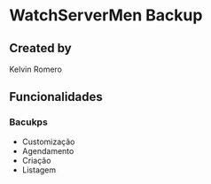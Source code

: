 # WatchServerMen Backup

## Created by

Kelvin Romero

## Funcionalidades

### Bacukps

- Customização
- Agendamento
- Criação
- Listagem
